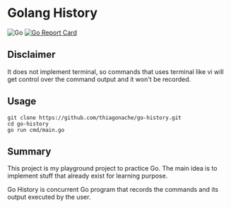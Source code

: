 # Golang History

![Go](https://github.com/thiagonache/go-history/workflows/Go/badge.svg?branch=master)
[![Go Report Card](https://goreportcard.com/badge/github.com/thiagonache/go-history)](https://goreportcard.com/report/github.com/thiagonache/go-history)

## Disclaimer

It does not implement terminal, so commands that uses terminal like vi will get control over the command output and it won't be recorded.

## Usage

```shell
git clone https://github.com/thiagonache/go-history.git
cd go-history
go run cmd/main.go
```

## Summary

This project is my playground project to practice Go. The main idea is to implement stuff that already exist for learning purpose.

Go History is concurrent Go program that records the commands and its output executed by the user.

